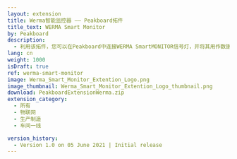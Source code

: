 ```yaml
---
layout: extension
title: Werma智能监控器 —— Peakboard拓件
title_text: WERMA Smart Monitor
by: Peakboard
description: 
  - 利用该拓件，您可以在Peakboard中连接WERMA SmartMONITOR信号灯，并将其用作数据源。如此一来，您就可以读取并修改信号灯的状态。另外，您还可以从中读取带时间戳的状态历史。
lang: cn
weight: 1000
isDraft: true
ref: werma-smart-monitor
image: Werma_Smart_Monitor_Extention_Logo.png
image_thumbnail: Werma_Smart_Monitor_Extention_Logo_thumbnail.png
download: PeakboardExtensionWerma.zip
extension_category:
  - 所有
  - 物联网
  - 生产制造
  - 车间一线

version_history:
  - Version 1.0 on 05 June 2021 | Initial release
---
```

